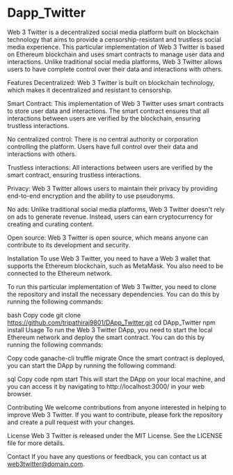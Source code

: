 # Dapp_Twitter

Web 3 Twitter is a decentralized social media platform built on blockchain technology that aims to provide a censorship-resistant and trustless social media experience. This particular implementation of Web 3 Twitter is based on Ethereum blockchain and uses smart contracts to manage user data and interactions. Unlike traditional social media platforms, Web 3 Twitter allows users to have complete control over their data and interactions with others.

Features
Decentralized: Web 3 Twitter is built on blockchain technology, which makes it decentralized and resistant to censorship.

Smart Contract: This implementation of Web 3 Twitter uses smart contracts to store user data and interactions. The smart contract ensures that all interactions between users are verified by the blockchain, ensuring trustless interactions.

No centralized control: There is no central authority or corporation controlling the platform. Users have full control over their data and interactions with others.

Trustless interactions: All interactions between users are verified by the smart contract, ensuring trustless interactions.

Privacy: Web 3 Twitter allows users to maintain their privacy by providing end-to-end encryption and the ability to use pseudonyms.

No ads: Unlike traditional social media platforms, Web 3 Twitter doesn't rely on ads to generate revenue. Instead, users can earn cryptocurrency for creating and curating content.

Open source: Web 3 Twitter is open source, which means anyone can contribute to its development and security.

Installation
To use Web 3 Twitter, you need to have a Web 3 wallet that supports the Ethereum blockchain, such as MetaMask. You also need to be connected to the Ethereum network.

To run this particular implementation of Web 3 Twitter, you need to clone the repository and install the necessary dependencies. You can do this by running the following commands:

bash
Copy code
git clone https://github.com/tripathiraj9801/DApp_Twitter.git
cd DApp_Twitter
npm install
Usage
To run the Web 3 Twitter DApp, you need to start the local Ethereum network and deploy the smart contract. You can do this by running the following commands:

Copy code
ganache-cli
truffle migrate
Once the smart contract is deployed, you can start the DApp by running the following command:

sql
Copy code
npm start
This will start the DApp on your local machine, and you can access it by navigating to http://localhost:3000/ in your web browser.

Contributing
We welcome contributions from anyone interested in helping to improve Web 3 Twitter. If you want to contribute, please fork the repository and create a pull request with your changes.

License
Web 3 Twitter is released under the MIT License. See the LICENSE file for more details.

Contact
If you have any questions or feedback, you can contact us at web3twitter@domain.com.
